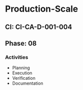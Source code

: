 # Production-Scale

## CI: CI-CA-D-001-004
## Phase: 08

### Activities
- Planning
- Execution
- Verification
- Documentation
